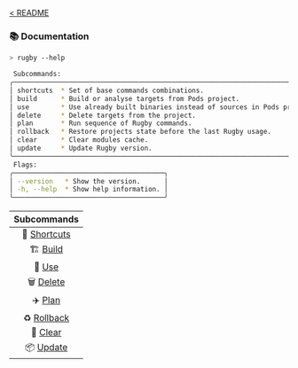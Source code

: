 [< README](../README.md)

### 📚 Documentation

```sh
> rugby --help
```

```sh
 Subcommands:
╭─────────────────────────────────────────────────────────────────────────────╮
│ shortcuts  * Set of base commands combinations.                             │
│ build      * Build or analyse targets from Pods project.                    │
│ use        * Use already built binaries instead of sources in Pods project. │
│ delete     * Delete targets from the project.                               │
│ plan       * Run sequence of Rugby commands.                                │
│ rollback   * Restore projects state before the last Rugby usage.            │
│ clear      * Clear modules cache.                                           │
│ update     * Update Rugby version.                                          │
╰─────────────────────────────────────────────────────────────────────────────╯
 Flags:
╭──────────────────────────────────────╮
│ --version   * Show the version.      │
│ -h, --help  * Show help information. │
╰──────────────────────────────────────╯
```

| Subcommands |
| :---: |
| 📍 [Shortcuts](Documentation/Shortcuts.md) |
| 🏗️ [Build](Documentation/Build.md) |
| 🎯 [Use](Documentation/Use.md) |
| 🗑️ [Delete](Documentation/Delete.md) |
| ✈️ [Plan](Documentation/Plan.md) |
| ♻️ [Rollback](Documentation/Rollback.md) |
| 🧼 [Clear](Documentation/Clear.md) |
| 📦 [Update](Documentation/Update.md) |

